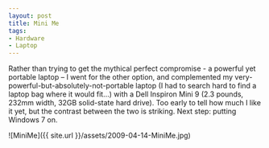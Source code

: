 ```yaml
---
layout: post
title: Mini Me
tags:
- Hardware
- Laptop
---
```


Rather than trying to get the mythical perfect compromise - a powerful yet portable laptop – I went for the other option, and complemented my very-powerful-but-absolutely-not-portable laptop (I had to search hard to find a laptop bag where it would fit…) with a Dell Inspiron Mini 9 (2.3 pounds, 232mm width, 32GB solid-state hard drive). Too early to tell how much I like it yet, but the contrast between the two is striking. Next step: putting Windows 7 on.  

![MiniMe]({{ site.url }}/assets/2009-04-14-MiniMe.jpg)
